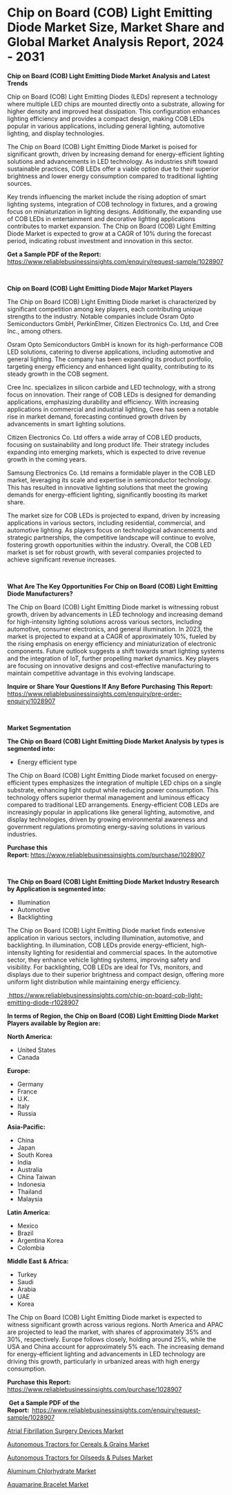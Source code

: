 <p><h1>Chip on Board (COB) Light Emitting Diode Market Size, Market Share and Global Market Analysis Report, 2024 - 2031</h1></p><p><strong>Chip on Board (COB) Light Emitting Diode Market Analysis and Latest Trends</strong></p>
<p><p>Chip on Board (COB) Light Emitting Diodes (LEDs) represent a technology where multiple LED chips are mounted directly onto a substrate, allowing for higher density and improved heat dissipation. This configuration enhances lighting efficiency and provides a compact design, making COB LEDs popular in various applications, including general lighting, automotive lighting, and display technologies.</p><p>The Chip on Board (COB) Light Emitting Diode Market is poised for significant growth, driven by increasing demand for energy-efficient lighting solutions and advancements in LED technology. As industries shift toward sustainable practices, COB LEDs offer a viable option due to their superior brightness and lower energy consumption compared to traditional lighting sources.</p><p>Key trends influencing the market include the rising adoption of smart lighting systems, integration of COB technology in fixtures, and a growing focus on miniaturization in lighting designs. Additionally, the expanding use of COB LEDs in entertainment and decorative lighting applications contributes to market expansion. The Chip on Board (COB) Light Emitting Diode Market is expected to grow at a CAGR of 10% during the forecast period, indicating robust investment and innovation in this sector.</p></p>
<p><strong>Get a Sample PDF of the Report:&nbsp;</strong> <a href="https://www.reliablebusinessinsights.com/enquiry/request-sample/1028907?utm_campaign=950&utm_medium=2&utm_source=Github&utm_content=ia&utm_term=03122024&utm_id=chip-on-board-cob-light-emitting-diode">https://www.reliablebusinessinsights.com/enquiry/request-sample/1028907</a></p>
<p>&nbsp;</p>
<p><strong>Chip on Board (COB) Light Emitting Diode Major Market Players</strong></p>
<p><p>The Chip on Board (COB) Light Emitting Diode market is characterized by significant competition among key players, each contributing unique strengths to the industry. Notable companies include Osram Opto Semiconductors GmbH, PerkinElmer, Citizen Electronics Co. Ltd, and Cree Inc., among others.</p><p>Osram Opto Semiconductors GmbH is known for its high-performance COB LED solutions, catering to diverse applications, including automotive and general lighting. The company has been expanding its product portfolio, targeting energy efficiency and enhanced light quality, contributing to its steady growth in the COB segment.</p><p>Cree Inc. specializes in silicon carbide and LED technology, with a strong focus on innovation. Their range of COB LEDs is designed for demanding applications, emphasizing durability and efficiency. With increasing applications in commercial and industrial lighting, Cree has seen a notable rise in market demand, forecasting continued growth driven by advancements in smart lighting solutions.</p><p>Citizen Electronics Co. Ltd offers a wide array of COB LED products, focusing on sustainability and long product life. Their strategy includes expanding into emerging markets, which is expected to drive revenue growth in the coming years.</p><p>Samsung Electronics Co. Ltd remains a formidable player in the COB LED market, leveraging its scale and expertise in semiconductor technology. This has resulted in innovative lighting solutions that meet the growing demands for energy-efficient lighting, significantly boosting its market share.</p><p>The market size for COB LEDs is projected to expand, driven by increasing applications in various sectors, including residential, commercial, and automotive lighting. As players focus on technological advancements and strategic partnerships, the competitive landscape will continue to evolve, fostering growth opportunities within the industry. Overall, the COB LED market is set for robust growth, with several companies projected to achieve significant revenue increases.</p></p>
<p>&nbsp;</p>
<p><strong>What Are The Key Opportunities For Chip on Board (COB) Light Emitting Diode Manufacturers?</strong></p>
<p><p>The Chip on Board (COB) Light Emitting Diode market is witnessing robust growth, driven by advancements in LED technology and increasing demand for high-intensity lighting solutions across various sectors, including automotive, consumer electronics, and general illumination. In 2023, the market is projected to expand at a CAGR of approximately 10%, fueled by the rising emphasis on energy efficiency and miniaturization of electronic components. Future outlook suggests a shift towards smart lighting systems and the integration of IoT, further propelling market dynamics. Key players are focusing on innovative designs and cost-effective manufacturing to maintain competitive advantage in this evolving landscape.</p></p>
<p><strong>Inquire or Share Your Questions If Any Before Purchasing This Report:</strong> <a href="https://www.reliablebusinessinsights.com/enquiry/pre-order-enquiry/1028907?utm_campaign=950&utm_medium=2&utm_source=Github&utm_content=ia&utm_term=03122024&utm_id=chip-on-board-cob-light-emitting-diode">https://www.reliablebusinessinsights.com/enquiry/pre-order-enquiry/1028907</a></p>
<p>&nbsp;</p>
<p><strong>Market Segmentation</strong></p>
<p><strong>The Chip on Board (COB) Light Emitting Diode Market Analysis by types is segmented into:</strong></p>
<p><ul><li>Energy efficient type</li></ul></p>
<p><p>The Chip on Board (COB) Light Emitting Diode market focused on energy-efficient types emphasizes the integration of multiple LED chips on a single substrate, enhancing light output while reducing power consumption. This technology offers superior thermal management and luminous efficacy compared to traditional LED arrangements. Energy-efficient COB LEDs are increasingly popular in applications like general lighting, automotive, and display technologies, driven by growing environmental awareness and government regulations promoting energy-saving solutions in various industries.</p></p>
<p><strong>Purchase this Report:&nbsp;</strong><a href="https://www.reliablebusinessinsights.com/purchase/1028907?utm_campaign=950&utm_medium=2&utm_source=Github&utm_content=ia&utm_term=03122024&utm_id=chip-on-board-cob-light-emitting-diode">https://www.reliablebusinessinsights.com/purchase/1028907</a></p>
<p>&nbsp;</p>
<p><strong>The Chip on Board (COB) Light Emitting Diode Market Industry Research by Application is segmented into:</strong></p>
<p><ul><li>Illumination</li><li>Automotive</li><li>Backlighting</li></ul></p>
<p><p>The Chip on Board (COB) Light Emitting Diode market finds extensive application in various sectors, including illumination, automotive, and backlighting. In illumination, COB LEDs provide energy-efficient, high-intensity lighting for residential and commercial spaces. In the automotive sector, they enhance vehicle lighting systems, improving safety and visibility. For backlighting, COB LEDs are ideal for TVs, monitors, and displays due to their superior brightness and compact design, offering more uniform light distribution while maintaining energy efficiency.</p></p>
<p><a href="https://www.reliablebusinessinsights.com/chip-on-board-cob-light-emitting-diode-r1028907?utm_campaign=950&utm_medium=2&utm_source=Github&utm_content=ia&utm_term=03122024&utm_id=chip-on-board-cob-light-emitting-diode">&nbsp;https://www.reliablebusinessinsights.com/chip-on-board-cob-light-emitting-diode-r1028907</a></p>
<p><strong>In terms of Region, the Chip on Board (COB) Light Emitting Diode Market Players available by Region are:</strong></p>
<p>
    <p> <strong> North America: </strong>
        <ul>
            <li>United States</li>
            <li>Canada</li>
        </ul>
        </p> 
    <p> <strong> Europe: </strong>
        <ul>
            <li>Germany</li>
            <li>France</li>
            <li>U.K.</li>
            <li>Italy</li>
            <li>Russia</li>
        </ul>
        </p> 
    <p> <strong> Asia-Pacific: </strong>
        <ul>
            <li>China</li>
            <li>Japan</li>
            <li>South Korea</li>
            <li>India</li>
            <li>Australia</li>
            <li>China Taiwan</li>
            <li>Indonesia</li>
            <li>Thailand</li>
            <li>Malaysia</li>
        </ul>
        </p> 
    <p> <strong> Latin America: </strong>
        <ul>
            <li>Mexico</li>
            <li>Brazil</li>
            <li>Argentina Korea</li>
            <li>Colombia</li>
        </ul>
        </p> 
    <p> <strong> Middle East & Africa: </strong>
        <ul>
            <li>Turkey</li>
            <li>Saudi</li>
            <li>Arabia</li>
            <li>UAE</li>
            <li>Korea</li>
        </ul>
    </p>
    </p>
<p><p>The Chip on Board (COB) Light Emitting Diode market is expected to witness significant growth across various regions. North America and APAC are projected to lead the market, with shares of approximately 35% and 30%, respectively. Europe follows closely, holding around 25%, while the USA and China account for approximately 5% each. The increasing demand for energy-efficient lighting and advancements in LED technology are driving this growth, particularly in urbanized areas with high energy consumption.</p></p>
<p><strong>Purchase this Report: </strong><a href="https://www.reliablebusinessinsights.com/purchase/1028907?utm_campaign=950&utm_medium=2&utm_source=Github&utm_content=ia&utm_term=03122024&utm_id=chip-on-board-cob-light-emitting-diode">https://www.reliablebusinessinsights.com/purchase/1028907</a></p>
<p>&nbsp;<strong>Get a Sample PDF of the Report:&nbsp;&nbsp;</strong><a href="https://www.reliablebusinessinsights.com/enquiry/request-sample/1028907?utm_campaign=950&utm_medium=2&utm_source=Github&utm_content=ia&utm_term=03122024&utm_id=chip-on-board-cob-light-emitting-diode">https://www.reliablebusinessinsights.com/enquiry/request-sample/1028907</a></p>
<p><strong></strong></p>
<p><p><a href="https://github.com/lindaopodray/Market-Research-Report-List-1/blob/main/atrial-fibrillation-surgery-devices-market.md?utm_campaign=950&utm_medium=2&utm_source=Github&utm_content=ia&utm_term=03122024&utm_id=chip-on-board-cob-light-emitting-diode">Atrial Fibrillation Surgery Devices Market</a></p><p><a href="https://issuu.com/reportprime-2/docs/autonomous-tractors-for-cereals-grains-market-size?utm_campaign=950&utm_medium=2&utm_source=Github&utm_content=ia&utm_term=03122024&utm_id=chip-on-board-cob-light-emitting-diode">Autonomous Tractors for Cereals & Grains Market</a></p><p><a href="https://issuu.com/reportprime-2/docs/autonomous-tractors-for-oilseeds-pulses-market-siz?utm_campaign=950&utm_medium=2&utm_source=Github&utm_content=ia&utm_term=03122024&utm_id=chip-on-board-cob-light-emitting-diode">Autonomous Tractors for Oilseeds & Pulses Market</a></p><p><a href="https://github.com/flnordan65e0/Market-Research-Report-List-1/blob/main/aluminum-chlorhydrate-market.md?utm_campaign=950&utm_medium=2&utm_source=Github&utm_content=ia&utm_term=03122024&utm_id=chip-on-board-cob-light-emitting-diode">Aluminum Chlorhydrate Market</a></p><p><a href="https://www.linkedin.com/pulse/aquamarine-bracelet-sector-surge-109-growth-roadmap-2031-ek-phrasis-zvvoc?utm_campaign=950&utm_medium=2&utm_source=Github&utm_content=ia&utm_term=03122024&utm_id=chip-on-board-cob-light-emitting-diode">Aquamarine Bracelet Market</a></p></p>